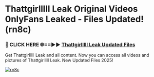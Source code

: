 # Thattgirlllll Leak Original Videos 0nlyFans Leaked - Files Updated! (rn8c)

<h3>🔴 CLICK HERE 🌐==►► <a href="https://tinyurl.com/x26r9saj" rel="nofollow">Thattgirlllll Leak Updated Files</a></h3>

Get Thattgirlllll Leak and all content. Now you can access all videos and pictures of Thattgirlllll Leak. New Updated Files 2025!

[![rn8c](https://i.imgur.com/LkgZPqh.gif)](https://tinyurl.com/x26r9saj)
